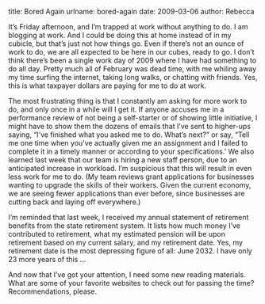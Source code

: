title: Bored Again
urlname: bored-again
date: 2009-03-06
author: Rebecca

It&#x02bc;s Friday afternoon, and I&#x02bc;m trapped at work without anything to
do. I am blogging at work. And I could be doing this at home instead of in my
cubicle, but that&#x02bc;s just not how things go. Even if there&#x02bc;s not an
ounce of work to do, we are all expected to be here in our cubes, ready to go. I
don&#x02bc;t think there&#x02bc;s been a single work day of 2009 where I have
had something to do all day. Pretty much all of February was dead time, with me
whiling away my time surfing the internet, taking long walks, or chatting with
friends. Yes, this is what taxpayer dollars are paying for me to do at work.

The most frustrating thing is that I constantly am asking for more work to do,
and only once in a while will I get it. If anyone accuses me in a performance
review of not being a self-starter or of showing little initiative, I might have
to show them the dozens of emails that I&#x02bc;ve sent to higher-ups saying,
&ldquo;I&#x02bc;ve finished what you asked me to do. What&#x02bc;s next?&rdquo;
or say, &ldquo;Tell me one time when you&#x02bc;ve actually given me an
assignment and I failed to complete it in a timely manner or according to your
specifications.&#x02bc; We also learned last week that our team is hiring a new
staff person, due to an anticipated increase in workload. I&#x02bc;m suspicious
that this will result in even less work for me to do. (My team reviews grant
applications for businesses wanting to upgrade the skills of their workers.
Given the current economy, we are seeing fewer applications than ever before,
since businesses are cutting back and laying off everywhere.)

I&#x02bc;m reminded that last week, I received my annual statement of retirement
benefits from the state retirement system. It lists how much money I&#x02bc;ve
contributed to retirement, what my estimated pension will be upon retirement
based on my current salary, and my retirement date. Yes, my retirement date is
the most depressing figure of all: June 2032. I have only 23 more years of this
&hellip;

And now that I&#x02bc;ve got your attention, I need some new reading materials.
What are some of your favorite websites to check out for passing the time?
Recommendations, please.
